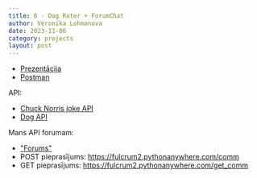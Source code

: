 ```yaml
---
title: 6 - Dog Rater + ForumChat
author: Veronika Lohmanova
date: 2023-11-06
category: projects
layout: post
---
```


- [Prezentācija](https://docs.google.com/presentation/d/12OEouQypdC3PMdjOeS3IxnDzUvw8v325/edit?usp=sharing&ouid=117681428542572148922&rtpof=true&sd=true)
- [Postman](https://web.postman.co)

API:

- [Chuck Norris joke API](https://api.chucknorris.io)
- [Dog API](https://www.thedogapi.com)

Mans API forumam:
- ["Forums"](https://fulcrum2.pythonanywhere.com/comm)
- POST pieprasījums: https://fulcrum2.pythonanywhere.com/comm
- GET pieprasījums: https://fulcrum2.pythonanywhere.com/get_comm
